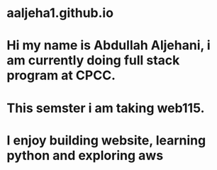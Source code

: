 # aaljeha1.github.io
# Hi my name is Abdullah Aljehani, i am currently doing full stack program at CPCC.
# This semster i am taking web115.
# I enjoy building website, learning python and exploring aws 

